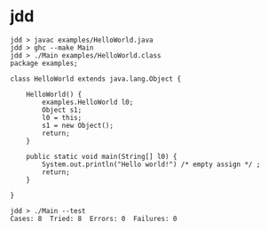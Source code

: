 jdd
===

    jdd > javac examples/HelloWorld.java
    jdd > ghc --make Main
    jdd > ./Main examples/HelloWorld.class
    package examples;

    class HelloWorld extends java.lang.Object {

        HelloWorld() {
            examples.HelloWorld l0;
            Object s1;
            l0 = this;
            s1 = new Object();
            return;
        }

        public static void main(String[] l0) {
            System.out.println("Hello world!") /* empty assign */ ;
            return;
        }

    }

    jdd > ./Main --test
    Cases: 8  Tried: 8  Errors: 0  Failures: 0
